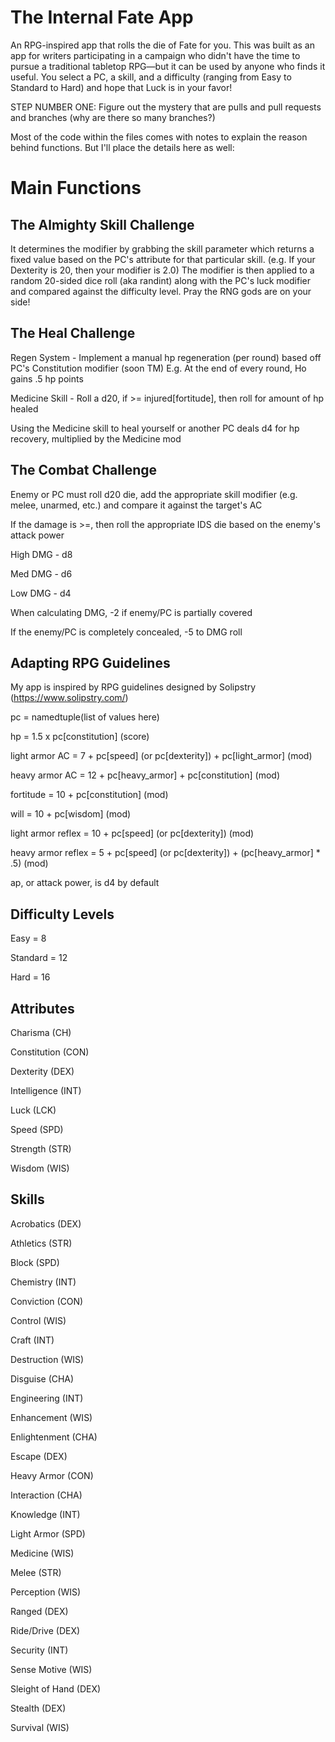 # The Internal Fate App 

An RPG-inspired app that rolls the die of Fate for you. This was built as an app for writers participating in a campaign who didn't have the time to pursue a traditional tabletop RPG—but it can be used by anyone who finds it useful. You select a PC, a skill, and a difficulty (ranging from Easy to Standard to Hard) and hope that Luck is in your favor!

STEP NUMBER ONE: Figure out the mystery that are pulls and pull requests and branches (why are there so many branches?)

Most of the code within the files comes with notes to explain the reason behind functions. But I'll place the details here as well:


# Main Functions

The Almighty Skill Challenge
-
It determines the modifier by grabbing the skill parameter which returns a fixed value based on
the PC's attribute for that particular skill. (e.g. If your Dexterity is 20, then your modifier is 2.0)
The modifier is then applied to a random 20-sided dice roll (aka randint) along with the PC's luck modifier and
compared against the difficulty level. Pray the RNG gods are on your side!


The Heal Challenge
-
Regen System - Implement a manual hp regeneration (per round) based off PC's Constitution modifier (soon TM)
E.g. At the end of every round, Ho gains .5 hp points

Medicine Skill - Roll a d20, if >= injured[fortitude], then roll for amount of hp healed

Using the Medicine skill to heal yourself or another PC deals d4 for hp recovery, multiplied by the Medicine mod


The Combat Challenge
-
Enemy or PC must roll d20 die, add the appropriate skill modifier (e.g. melee, unarmed, etc.) and compare it against the target's AC

If the damage is >=, then roll the appropriate IDS die based on the enemy's attack power

High DMG - d8

Med DMG - d6

Low DMG - d4

When calculating DMG, -2 if enemy/PC is partially covered

If the enemy/PC is completely concealed, -5 to DMG roll


Adapting RPG Guidelines
-

My app is inspired by RPG guidelines designed by Solipstry (https://www.solipstry.com/)


pc = namedtuple(list of values here)

hp = 1.5 x pc[constitution] (score)

light armor AC = 7 + pc[speed] (or pc[dexterity]) + pc[light_armor] (mod)

heavy armor AC = 12 + pc[heavy_armor] + pc[constitution] (mod)

fortitude = 10 + pc[constitution] (mod)

will = 10 + pc[wisdom] (mod)

light armor reflex = 10 + pc[speed] (or pc[dexterity]) (mod)

heavy armor reflex = 5 + pc[speed] (or pc[dexterity]) + (pc[heavy_armor] * .5) (mod)

ap, or attack power, is d4 by default

Difficulty Levels
-
Easy = 8

Standard = 12

Hard = 16

Attributes
-

Charisma (CH)

Constitution (CON)

Dexterity (DEX)

Intelligence (INT)

Luck (LCK)

Speed (SPD)

Strength (STR)

Wisdom (WIS)

Skills
-

Acrobatics (DEX)

Athletics (STR)

Block (SPD)

Chemistry (INT)

Conviction (CON)

Control (WIS)

Craft (INT)

Destruction (WIS)

Disguise (CHA)

Engineering (INT)

Enhancement (WIS)

Enlightenment (CHA)

Escape (DEX)

Heavy Armor (CON)

Interaction (CHA)

Knowledge (INT)

Light Armor (SPD)

Medicine (WIS)

Melee (STR)

Perception (WIS)

Ranged (DEX)

Ride/Drive (DEX)

Security (INT)

Sense Motive (WIS)

Sleight of Hand (DEX)

Stealth (DEX)

Survival (WIS)
